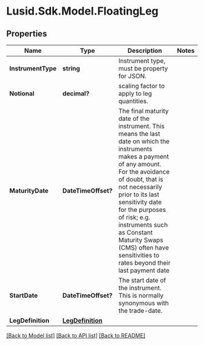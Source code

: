 
# Lusid.Sdk.Model.FloatingLeg

## Properties

Name | Type | Description | Notes
------------ | ------------- | ------------- | -------------
**InstrumentType** | **string** | Instrument type, must be property for JSON. | 
**Notional** | **decimal?** | scaling factor to apply to leg quantities. | 
**MaturityDate** | **DateTimeOffset?** | The final maturity date of the instrument. This means the last date on which the instruments makes a payment of any amount.              For the avoidance of doubt, that is not necessarily prior to its last sensitivity date for the purposes of risk; e.g. instruments such as              Constant Maturity Swaps (CMS) often have sensitivities to rates beyond their last payment date | 
**StartDate** | **DateTimeOffset?** | The start date of the instrument. This is normally synonymous with the trade-date. | 
**LegDefinition** | [**LegDefinition**](LegDefinition.md) |  | 

[[Back to Model list]](../README.md#documentation-for-models)
[[Back to API list]](../README.md#documentation-for-api-endpoints)
[[Back to README]](../README.md)

